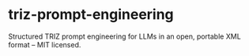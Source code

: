 # triz-prompt-engineering
Structured TRIZ prompt engineering for LLMs in an open, portable XML format – MIT licensed.
